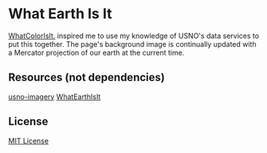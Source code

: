 # What Earth Is It
[WhatColorIsIt](https://github.com/MarvinMenzerath/WhatColorIsIt)[.](http://marvinmenzerath.github.io/WhatColorIsIt/) inspired me to use my knowledge of USNO's data services to put this together. The page's background image is continually updated with a Mercator projection of our earth at the current time.

## Resources (not dependencies)
[usno-imagery](https://github.com/rthbound/usno-imagery)
[WhatEarthIsIt](https://github.com/MarvinMenzerath/WhatColorIsIt)

## License
[MIT License](https://github.com/rthbound/WhatEarthIsIt/blob/gh-pages/LICENSE)
